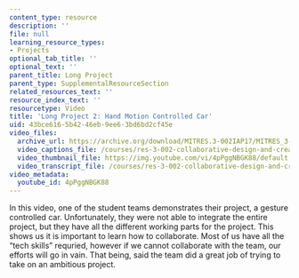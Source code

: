 ```yaml
---
content_type: resource
description: ''
file: null
learning_resource_types:
- Projects
optional_tab_title: ''
optional_text: ''
parent_title: Long Project
parent_type: SupplementalResourceSection
related_resources_text: ''
resource_index_text: ''
resourcetype: Video
title: 'Long Project 2: Hand Motion Controlled Car'
uid: 43bce616-5b42-46eb-9ee6-3bd6bd2cf45e
video_files:
  archive_url: https://archive.org/download/MITRES.3-002IAP17/MITRES_3-002IAP17_Long_Project_2_300k.mp4
  video_captions_file: /courses/res-3-002-collaborative-design-and-creative-expression-with-arduino-microcontrollers-january-iap-2017/cfd28a2ece6250d8aee1c82fcf44235a_4pPggNBGK88.vtt
  video_thumbnail_file: https://img.youtube.com/vi/4pPggNBGK88/default.jpg
  video_transcript_file: /courses/res-3-002-collaborative-design-and-creative-expression-with-arduino-microcontrollers-january-iap-2017/8b81d155c9f0ae83e36324a242345e46_4pPggNBGK88.pdf
video_metadata:
  youtube_id: 4pPggNBGK88
---
```


In this video, one of the student teams demonstrates their project, a gesture controlled car. Unfortunately, they were not able to integrate the entire project, but they have all the different working parts for the project. This shows us it is important to learn how to collaborate. Most of us have all the “tech skills” requried, however if we cannot collaborate with the team, our efforts will go in vain. That being, said the team did a great job of trying to take on an ambitious project.